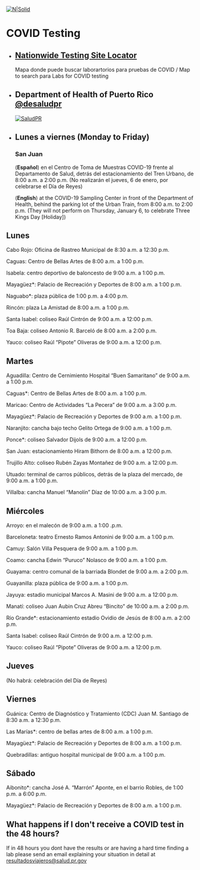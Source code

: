[![N|Solid](https://www.travelsafe.pr.gov/images/Logo_SALUD.svg)](https://www.travelsafe.pr.gov/)
# COVID Testing


- ## [ Nationwide Testing Site Locator](https://www.arcgis.com/apps/webappviewer/index.html?id=2ec47819f57c40598a4eaf45bf9e0d16)
    Mapa donde puede buscar laborartorios para pruebas de COVID / Map to search para Labs for COVID testing
- ## Department of Health of Puerto Rico  [@desaludpr](https://twitter.com/desaludpr)
   
    [![SaludPR](https://pbs.twimg.com/media/FIHUoFQWUAoUMr7?format=jpg&name=large)](https://twitter.com/desaludpr/status/1477716324046422019)
- ## Lunes a viernes (Monday to Friday)
    ### San Juan
    
    (**Español**) en el Centro de Toma de Muestras COVID-19 frente al Departamento de Salud, detrás del estacionamiento del Tren Urbano, de 8:00 a.m. a 2:00 p.m. (No realizarán el jueves, 6 de enero, por celebrarse el Día de Reyes)

    (**English**) at the COVID-19 Sampling Center in front of the Department of Health, behind the parking lot of the Urban Train, from 8:00 a.m. to 2:00 p.m. (They will not perform on Thursday, January 6, to celebrate Three Kings Day [Holiday])

## Lunes
Cabo Rojo: Oficina de Rastreo Municipal de 8:30 a.m. a 12:30 p.m.

Caguas: Centro de Bellas Artes de 8:00 a.m. a 1:00 p.m.

Isabela: centro deportivo de baloncesto de 9:00 a.m. a 1:00 p.m.

Mayagüez*: Palacio de Recreación y Deportes de 8:00 a.m. a 1:00 p.m.

Naguabo*: plaza pública de 1:00 p.m. a 4:00 p.m.

Rincón: plaza La Amistad de 8:00 a.m. a 1:00 p.m.

Santa Isabel: coliseo Raúl Cintrón de 9:00 a.m. a 12:00 p.m.

Toa Baja: coliseo Antonio R. Barceló de 8:00 a.m. a 2:00 p.m.

Yauco: coliseo Raúl “Pipote” Oliveras de 9:00 a.m. a 12:00 p.m.

## Martes
Aguadilla: Centro de Cernimiento Hospital “Buen Samaritano” de 9:00 a.m. a 1:00 p.m.

Caguas*: Centro de Bellas Artes de 8:00 a.m. a 1:00 p.m.

Maricao: Centro de Actividades “La Pecera” de 9:00 a.m. a 3:00 p.m.

Mayagüez*: Palacio de Recreación y Deportes de 9:00 a.m. a 1:00 p.m.

Naranjito: cancha bajo techo Gelito Ortega de 9:00 a.m. a 1:00 p.m.

Ponce*: coliseo Salvador Dijols de 9:00 a.m. a 12:00 p.m.

San Juan: estacionamiento Hiram Bithorn de 8:00 a.m. a 12:00 p.m.

Trujillo Alto: coliseo Rubén Zayas Montañez de 9:00 a.m. a 12:00 p.m.

Utuado: terminal de carros públicos, detrás de la plaza del mercado, de 9:00 a.m. a 1:00 p.m.

Villalba: cancha Manuel “Manolín” Díaz de 10:00 a.m. a 3:00 p.m.

## Miércoles
Arroyo: en el malecón de 9:00 a.m. a 1:00 .p.m.

Barceloneta: teatro Ernesto Ramos Antonini de 9:00 a.m. a 1:00 p.m.

Camuy: Salón Villa Pesquera de 9:00 a.m. a 1:00 p.m.

Coamo: cancha Edwin “Puruco” Nolasco de 9:00 a.m. a 1:00 p.m.

Guayama: centro comunal de la barriada Blondet de 9:00 a.m. a 2:00 p.m.

Guayanilla: plaza pública de 9:00 a.m. a 1:00 p.m.

Jayuya: estadio municipal Marcos A. Masini de 9:00 a.m. a 12:00 p.m.

Manatí: coliseo Juan Aubin Cruz Abreu “Bincito” de 10:00 a.m. a 2:00 p.m.

Río Grande*: estacionamiento estadio Ovidio de Jesús de 8:00 a.m. a 2:00 p.m.

Santa Isabel: coliseo Raúl Cintrón de 9:00 a.m. a 12:00 p.m.

Yauco: coliseo Raúl “Pipote” Oliveras de 9:00 a.m. a 12:00 p.m.

## Jueves
(No habrá: celebración del Día de Reyes)

## Viernes
Guánica: Centro de Diagnóstico y Tratamiento (CDC) Juan M. Santiago de 8:30 a.m. a 12:30 p.m.

Las Marías*: centro de bellas artes de 8:00 a.m. a 1:00 p.m.

Mayagüez*: Palacio de Recreación y Deportes de 8:00 a.m. a 1:00 p.m.

Quebradillas: antiguo hospital municipal de 9:00 a.m. a 1:00 p.m.

## Sábado
Aibonito*: cancha José A. “Marrón” Aponte, en el barrio Robles, de 1:00 p.m. a 6:00 p.m.

Mayagüez*: Palacio de Recreación y Deportes de 8:00 a.m. a 1:00 p.m.





## What happens if I don't receive a COVID test in the 48 hours?
If in 48 hours you dont have the results or are having a hard time finding a lab please send an email explaining your situation in detail at [resultadosviajeros@salud.pr.gov](mailto:resultadosviajeros@salud.pr.gov)
